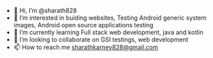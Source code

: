 - 👋 Hi, I’m @sharath828
- 👀 I’m interested in buiding websites, Testing Android generic system images, Android open source applications testing
- 🌱 I’m currently learning Full stack web development, java and kotlin
- 💞️ I’m looking to collaborate on GSI testings, web development
- 📫 How to reach me sharathkarney828@gmail.com

<!---
sharath828/sharath828 is a ✨ special ✨ repository because its `README.md` (this file) appears on your GitHub profile.
You can click the Preview link to take a look at your changes.
--->
